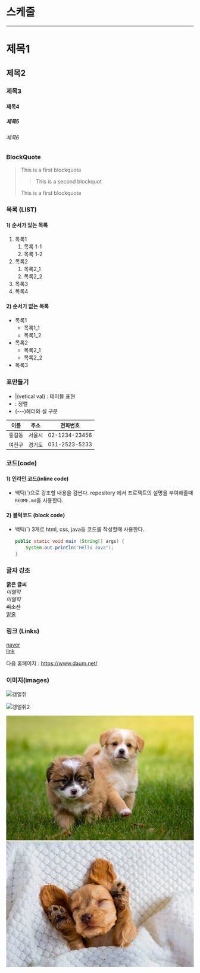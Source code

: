 # 스케줄

--- 
# 제목1

## 제목2

### 제목3

#### 제목4

##### 제목5

###### 제목6

### BlockQuote
> This is a first blockquote
>
> > This is a second blockquot
>
> This is a first blockquote    

### 목록 (LIST)
#### 1) 순서가 있는 목록
1. 목록1  
     1. 목록 1-1   
     2. 목록 1-2
2. 목록2
     1. 목록2_1
     2. 목록2_2
3. 목록3
4. 목록4

#### 2) 순서가 없는 목록
- 목록1
    - 목록1_1
    - 목록1_2
- 목록2
    - 목록2_1
    - 목록2_2
- 목록3

### 표만들기

- |(vetical val) : 테이블 표현
- : 정렬
- (---)헤더와 셀 구분

|이름|주소|전화번호|
|:--:|:--:|:--:|
|홍길동|서울시|02-1234-23456|
|여진구|경기도|031-2523-5233|

### 코드(code)
#### 1) 인라인 코드(inline code)
- 백틱(\`)으로 강조할 내용을 감싼다.
repository 에서 프로젝트의 설명을 부여해줄때
`REDME.md`을 사용한다.

#### 2) 블럭코드 (block code)
- 백틱(\`) 3개로 html, css, java등 코드를 작성할때 사용한다.

    ```java
    public static void main (String[] args) {
        System.out.println("Hello Java");
    }
    ```

### 글자 강조
**굵은 글씨**  
*이텔릭*  
_이텔릭_  
~~취소선~~  
<u>밑줄</u>  

### 링크 (Links)
[naver](https://www.naver.com/)  
[link](a.txt)  

다음 홈페이지 : <https://www.daum.net/>

### 이미지(images)
![갱얼쥐](https://cdn.imweb.me/upload/S201910012ff964777e0e3/62f9a36ea3cea.jpg)

![갱얼쥐2](https://img.khan.co.kr/news/2019/11/29/l_2019112901003607500286631.jpg)

![갱얼쥐3](images/pasted_image_0.png)
[![갱얼쥐4](images/img.jpg)](https://www.naver.com)